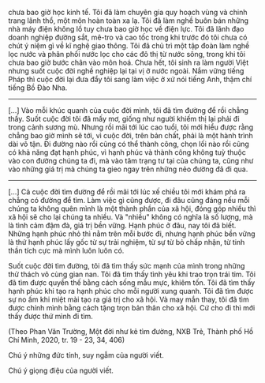 chưa bao giờ học kinh tế. Tôi đã làm chuyên gia quy hoạch vùng và chinh trang lãnh thổ, một môn hoàn toàn xa lạ. Tôi đã làm nghề buôn bán những nhà máy điện không lồ tuy chưa bao giờ học về điện lực. Tôi đã lãnh đạo doanh nghiệp đường sắt, mê-tro và cao tốc trong khi trước đó tôi chưa có chút ý niệm gì về kĩ nghệ giao thông. Tôi đã chủ trì một tập đoàn làm nghề lọc nước và phân phối nước lọc cho các đô thị từ nước sông, trong khi tôi chưa bao giờ bước chân vào môn hoá. Chưa hết, tôi sinh ra làm người Việt nhưng suốt cuộc đời nghề nghiệp lại tại vị ở nước ngoài. Nắm vững tiếng Pháp thì cuộc đời lại đưa đẩy tôi sang làm việc ở xứ nói tiếng Anh, thậm chí tiếng Bồ Đào Nha.

* * *

[...] Vào mỗi khúc quanh của cuộc đời mình, tôi đã tìm đường để rồi chẳng thấy. Suốt cuộc đời tôi đã mấy mơ, giống như người khiếm thị lại phải đi trong cảnh sương mù. Nhưng rồi mãi tới lúc cao tuổi, tôi mới hiểu được rằng chẳng bao giờ mình sẽ tới, vì cuộc đời, trên bản chất, phải là một hành trình dài vô tận. Đi đường nào rồi cũng có thể thành công, chọn lối nào rồi cũng có khả năng đạt hạnh phúc, vì hạnh phúc và thành công không tuỳ thuộc vào con đường chúng ta đi, mà vào tâm trạng tư tại của chúng ta, cũng như vào những giá trị mà chúng ta gieo ngay trên những nẻo đường đã đi qua.

* * *

[...] Cả cuộc đời tìm đường để rồi mãi tới lúc xế chiều tôi mới khám phá ra chẳng có đường để tìm. Làm việc gì cũng được, đi đâu cũng đáng nếu mỗi chúng ta không quên mình là một thành phần của xã hội, đóng góp nhiều thì xã hội sẽ cho lại chúng ta nhiều. Và "nhiều" không có nghĩa là số lượng, mà là tình cảm đậm đà, giá trị bền vững. Hạnh phúc ở đâu, nay tôi đã biết. Những hạnh phúc nhỏ thì nằm trên mỗi bước đi, nhưng hạnh phúc bền vững là thứ hạnh phúc lấy gốc từ sự trải nghiệm, từ sự từ bỏ chấp nhận, từ tinh thần tích cực mà mình luôn luôn có.

Suốt cuộc đời tìm đường, tôi đã tìm thấy sức mạnh của mình trong những thử thách vô cùng gian nan. Tôi đã tìm thấy tình yêu khi trao trọn trái tim. Tôi đã tìm được quyền thế bằng cách sống mẫu mực, khiêm tốn. Tôi đã tìm thấy hạnh phúc khi tạo ra hạnh phúc cho mỗi người xung quanh. Tôi đã tìm được sự no ấm khi miệt mài tạo ra giá trị cho xã hội. Và may mắn thay, tôi đã tìm được chính mình bằng cách tặng trọn bản thân cho xã hội. Cứ cho đi thì mới thấy được thứ mình đi tìm.

(Theo Phan Văn Trường, Một đời như kẻ tìm đường,
NXB Trẻ, Thành phố Hồ Chí Minh, 2020, tr. 19 - 23, 34, 406)

Chú ý những đức tính, suy ngẫm của người viết.

Chú ý giọng điệu của người viết.